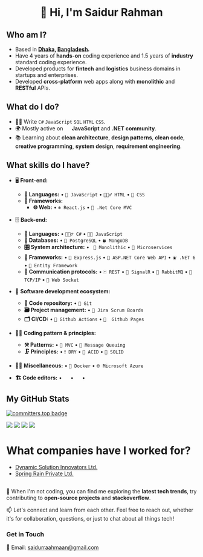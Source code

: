 <h1 align="center">👋 Hi, I'm Saidur Rahman</h1>

## Who am I?
- Based in **[Dhaka](https://en.wikipedia.org/wiki/Dhaka), [Bangladesh](https://en.wikipedia.org/wiki/Bangladesh).** 
- Have 4 years of **hands-on** coding experience and 1.5 years of **industry** standard coding experience.
- Developed products for **fintech** and **logistics** business domains in startups and enterprises.
- Developed  **cross-platform** web apps along with **monolithic** and **RESTful** APIs.

## What do I do?
- 👨‍💻 Write `C#` `JavaScript` `SQL`  `HTML` `CSS`.
- 🌍 Mostly active on <a href="https://www.linkedin.com/in/saidur-raahmaan"><img src="https://cdn-icons-png.flaticon.com/512/174/174857.png" height=15></a> <!--[LinkedIn](https://www.linkedin.com/in/saidur-raahmaan)--> **JavaScript** and **.NET community**.
- 📚 Learning about **clean architecture**, **design patterns**, **clean code**, **creative programming**, **system design**, **requirement engineering**.


## What skills do I have?
- 🖥 **Front-end:** 
  - **📜 Languages:** • `🌌 JavaScript` • `🧚🏻‍♂️ HTML` • `💮 CSS`
  - **🔬 Frameworks:**  
    - **🌐 Web:** • `❄️ React.js` • `🐙 .Net Core MVC`

- 🗄️ **Back-end:**
  - **📜 Languages:** • `🧙🏻‍♂️ C#` • `👨‍🔧 JavaScript`
  - **💾 Databases:** • `🎍 PostgreSQL` • `🍀 MongoDB`
  - **🎛 System architecture:** • ` 🎃 Monolithic` • `📮 Microservices`
  - **🔭 Frameworks:** • `📰 Express.js` • `🗼 ASP.NET Core Web API` • `⛲ .NET 6` • `🐧 Entity Framework`
  - **🔌 Communication protocols:** • `🃏 REST` • `💉 SignalR` • `💬 RabbitMQ` • `📲  TCP/IP` • `🔌 Web Socket`
- 🎡 **Software development ecosystem:**
  - **📁 Code repository:** • `💼 Git` 
  - **🗃 Project management:** • `🏢 Jira Scrum Boards` 
  - **🗂 CI/CD:** • `🔨 Github Actions` • `🔩  Github Pages`
- 🧙‍♂️ **Coding pattern & principles:**
  - **⚒ Patterns:** • `🌴 MVC` • `💬 Message Queuing`
  - **🗜 Principles:** • `❗ DRY` • `🔩 ACID` • `💪 SOLID`
- 🧙‍♂️ **Miscellaneous:**
  • `🐳 Docker` • `🌐 Microsoft Azure`
- **🏗️ Code editors:**
 • <a href="https://visualstudio.microsoft.com/"><img src="https://1000logos.net/wp-content/uploads/2020/08/Visual-Studio-Logo.png" height=15></a> • <a href="https://code.visualstudio.com/"><img src="https://seeklogo.com/images/V/visual-studio-code-logo-449D71944F-seeklogo.com.png" height=15></a> • <a href="https://notepad-plus-plus.org/"><img src="https://notepad-plus-plus.org/images/logo.svg" height=15></a>


## My GitHub Stats
[![committers.top badge](https://user-badge.committers.top/bangladesh_public/saidurraahmaan.svg)](https://user-badge.committers.top/bangladesh_public/saidurraahmaan)

![](https://github-readme-streak-stats.herokuapp.com/?user=saidurraahmaan&theme=swift&hide_border=true)
![](https://github-readme-stats.vercel.app/api?username=saidurraahmaan&show_icons=true&theme=swift&hide_border=true)
![](https://github-readme-stats.vercel.app/api/top-langs/?username=saidurraahmaan&layout=compact&show_icons=true&theme=swift&hide_border=true)
![](https://github-profile-trophy.vercel.app/?username=saidurraahmaan&count_private=true&show_icons=true&theme=swift&no-frame=false&no-bg=false)

# What companies have I worked for?
- [Dynamic Solution Innovators Ltd.](https://www.dsinnovators.com/)
- [Spring Rain Private Ltd.](https://springrain.io/)

##
🚀 When I'm not coding, you can find me exploring the **latest tech trends**, try contributing to **open-source projects** and **stackoverflow**. 

📫 Let's connect and learn from each other. Feel free to reach out, whether it's for collaboration, questions, or just to chat about all things tech!

### Get in Touch

📧 Email: saidurraahmaan@gmail.com
